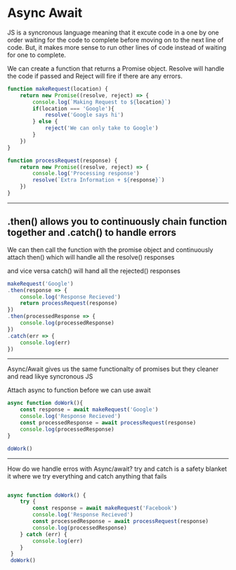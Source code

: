 # Async Await

JS is a syncronous language meaning that it excute code in a one by one order waiting for the code to complete before moving on to the next line of code. But, it makes more sense to run other lines of code instead of waiting for one to complete. 

We can create a function that returns a Promise object. Resolve will handle the code if passed and Reject will fire if there are any errors.

 
```js
function makeRequest(location) {
    return new Promise((resolve, reject) => {
        console.log(`Making Request to ${location}`)
        if(location === 'Google'){
            resolve('Google says hi')
        } else {
            reject('We can only take to Google')
        }
    })
}

function processRequest(response) {
    return new Promise((resolve, reject) => {
        console.log('Processing response')
        resolve(`Extra Information + ${response}`)
    })
}
```

-----------------------------------------------------
## .then() allows you to continuously chain function together  and .catch() to handle errors

We can then call the function with the promise object and continuously attach then() which will handle all the resolve() responses

and vice versa catch()  will hand all the rejected() responses

```js
makeRequest('Google')
.then(response => {
    console.log('Response Recieved')
    return processRequest(response)
})
.then(processedResponse => {
    console.log(processedResponse)
})
.catch(err => {
    console.log(err)
})

```
-----------------------------------------------------
Async/Await gives us the same functionalty of promises but they cleaner and read likye syncronous JS

Attach async to function before we can use await

```js
async function doWork(){
    const response = await makeRequest('Google')
    console.log('Response Recieved')
    const processedResponse = await processRequest(response)
    console.log(processedResponse)
}

doWork()

```
-----------------------------------------------------
How do we handle erros with Async/await?
try and catch is a safety blanket it where we try everything and catch anything that fails

```js

async function doWork() {
    try {
        const response = await makeRequest('Facebook')
        console.log('Response Recieved')
        const processedResponse = await processRequest(response)
        console.log(processedResponse)    
    } catch (err) {
        console.log(err)
    }
 }
 doWork()
 
```

